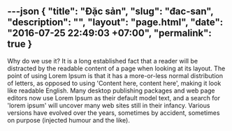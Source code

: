 ---json
{
    "title": "Đặc sản",
    "slug": "đac-san",
    "description": "",
    "layout": "page.html",
    "date": "2016-07-25 22:49:03 +07:00",
    "permalink": true
}
---
Why do we use it?
It is a long established fact that a reader will be distracted by the readable content of a page when looking at its layout. The point of using Lorem Ipsum is that it has a more-or-less normal distribution of letters, as opposed to using 'Content here, content here', making it look like readable English. Many desktop publishing packages and web page editors now use Lorem Ipsum as their default model text, and a search for 'lorem ipsum' will uncover many web sites still in their infancy. Various versions have evolved over the years, sometimes by accident, sometimes on purpose (injected humour and the like).

